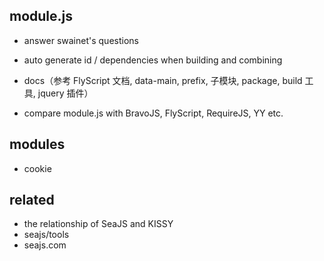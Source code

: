 
 module.js
-----------

 - answer swainet's questions
 - auto generate id / dependencies when building and combining

 - docs（参考 FlyScript 文档, data-main, prefix, 子模块, package, build 工具, jquery 插件）

 - compare module.js with BravoJS, FlyScript, RequireJS, YY etc.



 modules
---------
 - cookie


  related
----------
 - the relationship of SeaJS and KISSY
 - seajs/tools
 - seajs.com
